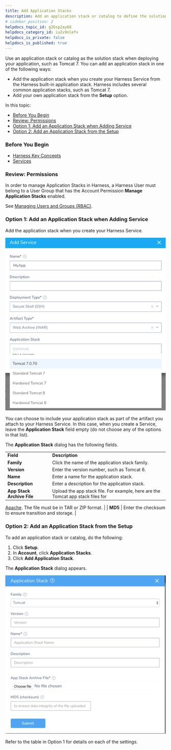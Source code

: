 ```yaml
---
title: Add Application Stacks
description: Add an application stack or catalog to define the solution stack to use when deploying your service.
# sidebar_position: 2
helpdocs_topic_id: g26sp2ay68
helpdocs_category_id: iu2v9nlefv
helpdocs_is_private: false
helpdocs_is_published: true
---
```


Use an application stack or catalog as the solution stack when deploying your application, such as Tomcat 7. You can add an application stack in one of the following ways:


* Add the application stack when you create your Harness Service from the Harness built-in application stack. Harness includes several common application stacks, such as Tomcat 7.
* Add your own application stack from the **Setup** option.


In this topic:


* [Before You Begin](#before_you_begin)
* [Review: Permissions](#review_permissions)
* [Option 1: Add an Application Stack when Adding Service](#option_1_add_an_application_stack_when_adding_service)
* [Option 2: Add an Application Stack from the Setup](#option_2_add_an_application_stack_from_the_setup)


### Before You Begin


* [Harness Key Concepts](https://docs.harness.io/article/4o7oqwih6h-harness-key-concepts)
* [Services](../../../continuous-delivery/model-cd-pipeline/setup-services/service-configuration.md)


### Review: Permissions


In order to manage Application Stacks in Harness, a Harness User must belong to a User Group that has the Account Permission **Manage Application Stacks** enabled.


See
 [Managing Users and Groups (RBAC)](../../security/access-management-howtos/users-and-permissions.md).


### Option 1: Add an Application Stack when Adding Service


Add the application stack when you create your Harness Service.

![](./static/catalog-00.png)

You can choose to include your application stack as part of the artifact you attach to your Harness Service. In this case, when you create a Service, leave the **Application Stack** field empty (do not choose any of the options in that list).





The **Application Stack** dialog has the following fields.




|  |  |
| --- | --- |
| **Field** | **Description** |
| **Family** | Click the name of the application stack family. |
| **Version** | Enter the version number, such as Tomcat 6. |
| **Name** | Enter a name for the application stack. |
| **Description** | Enter a description for the application stack. |
| **App Stack Archive File** | Upload the app stack file. For example, here are the Tomcat app stack files for
 [Apache](https://tomcat.apache.org/download-80.cgi).
The file must be in TAR or ZIP format. |
| **MD5** | Enter the checksum to ensure transition and storage. |



### Option 2: Add an Application Stack from the Setup


To add an application stack or catalog, do the following:


1. Click **Setup**.
2. In **Account**, click **Application Stacks**.
3. Click **Add Application Stack**.


The **Application Stack** dialog appears.




![](./static/catalog-01.png)

Refer to the table in Option 1 for details on each of the settings.

